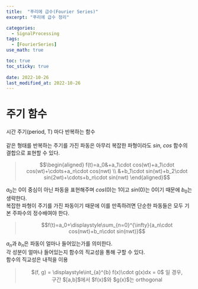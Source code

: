 ```yaml
---
title:  "푸리에 급수(Fourier Series)"
excerpt: "푸리에 급수 정리"

categories:
  - SignalProcessing
tags:
  - [FourierSeries]
use_math: true

toc: true
toc_sticky: true
 
date: 2022-10-26
last_modified_at: 2022-10-26
---
```


# 주기 함수  
시간 주기(period, T) 마다 반복하는 함수  
<br>같은 형태를 반복하는 주기를 가진 파동은 아무리 복잡한 파형이라도 $sin$, $cos$ 함수의 결합으로 표현할 수 있다.  
> $$\begin{aligned}
f(t)=a_0&+a_1\cdot cos(wt)+a_1\cdot cos(wt)+\cdots+a_n\cdot cos(nwt) \\
&+b_1\cdot sin(wt)+b_2\cdot sin(2wt)+\cdots+b_n\cdot sin(nwt)
\end{aligned}$$  

$a_0$는 0이 중심이 아닌 파동을 표현해주며 $cos(0)$는 1이고 $sin(0)$는 0이기 때문에 $b_0$는 생략한다.  
복잡한 파형이 주기를 가진 파동이기 때문에 이를 만족하려면 단순한 파동들은 모두 기본 주파수의 정수배여야 한다.  
> $$f(t)=a_0+\displaystyle\sum_{n=0}^{\infty}{a_n\cdot cos(nwt)+b_n\cdot sin(nwt)}$$  

$a_n$과 $b_n$은 파동이 얼마나 들어있는가를 의미한다.  
각 성분이 얼마나 들어있는지 함수의 직교성을 통해 구할 수 있다.  
함수의 직교성은 내적을 이용  

<div align=center>
<blockquote><p> $(f, g) = \displaystyle\int_{a}^{b} f(x)\cdot g(x)dx = 0$ 일 경우,
<br>구간 $[a,b]$에서 $f(x)$와 $g(x)$는 orthogonal
</p></blockquote></div>  
